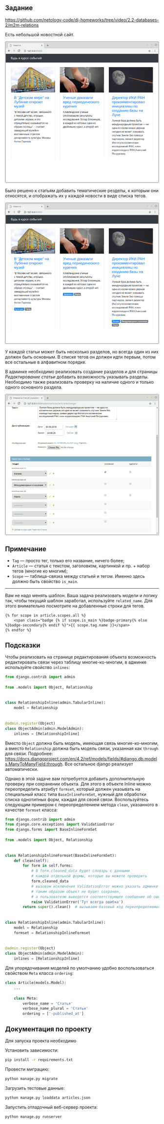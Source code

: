 ## Задание

https://github.com/netology-code/dj-homeworks/tree/video/2.2-databases-2/m2m-relations

Есть небольшой новостной сайт.

![Начальное состояние](./res/base.png)

Было решено к статьям добавить тематические резделы, к которым они относятся, и отображать их у каждой новости в виде списка тегов.

![Вывод тегов разделов](./res/with_tags.png)

У каждой статьи может быть несколько разделов, но всегда один из них должен быть основным.
В списке тегов он должен идти первым, потом все остальные в алфавитном порядке.

В админке необходимо реализовать создание разделов и для страницы _Редактирование статьи_ добавить возможность указывать разделы.
Необходимо также реализовать проверку на наличие одного и только одного основного раздела.

![Админка](./res/admin.gif)

## Примечание

* `Tag` — просто тег, только его название, ничего более;
* `Article` — статья с текстом, заголовком, картинкой и пр. + набор тегов (многие ко многим);
* `Scope` — таблица-связка между статьей и тегом. Именно здесь должно быть свойство `is_main`.

---

Вам не надо менять шаблон. Ваша задача реализовать модели и логику так, чтобы текущий шаблон заработал, используйте `related_name`. Для этого внимательно посмотрите на добавленные строки для тегов.

```django
{% for scope in article.scopes.all %}
    <span class="badge {% if scope.is_main %}badge-primary{% else %}badge-secondary{% endif %}">{{ scope.tag.name }}</span>
{% endfor %}
```

## Подсказки

Чтобы реализовать на странице редактирования объекта возможность редактировать связи через таблицу многие-ко-многим, в админке используйте свойство `inlines`:

```python
from django.contrib import admin

from .models import Object, Relationship


class RelationshipInline(admin.TabularInline):
    model = Relationship


@admin.register(Object)
class ObjectAdmin(admin.ModelAdmin):
    inlines = [RelationshipInline]
```

Вместо `Object` должна быть модель, имеющая связь многие-ко-многим, а вместо `Relationship` должна быть модель связи, указанная как `through` для связи. Подробнее: https://docs.djangoproject.com/en/4.2/ref/models/fields/#django.db.models.ManyToManyField.through.
Все остальное django реализует автоматически.

Однако в этой задаче вам потребуется добавить дополнительную проверку при сохранении объекта.
Для этого в объекте Inline можно переопределить атрибут `formset`, который должен указывать на специальный класс типа `BaseInlineFormSet`, нужный для обработки списка однотипных форм, каждая для своей связи. Воспользуйтесь следующим примером с переопределением метода `clean`, указанного в качестве `formset` класса:

```python
from django.contrib import admin
from django.core.exceptions import ValidationError
from django.forms import BaseInlineFormSet

from .models import Object, Relationship


class RelationshipInlineFormset(BaseInlineFormSet):
    def clean(self):
        for form in self.forms:
            # В form.cleaned_data будет словарь с данными
            # каждой отдельной формы, которые вы можете проверить
            form.cleaned_data
            # вызовом исключения ValidationError можно указать админке о наличие ошибки
            # таким образом объект не будет сохранен,
            # а пользователю выведется соответствующее сообщение об ошибке
            raise ValidationError('Тут всегда ошибка')
        return super().clean()  # вызываем базовый код переопределяемого метода


class RelationshipInline(admin.TabularInline):
    model = Relationship
    formset = RelationshipInlineFormset


@admin.register(Object)
class ObjectAdmin(admin.ModelAdmin):
    inlines = [RelationshipInline]
```

Для упорядочивания моделей по умолчанию удобно воспользоваться свойством `Meta` класса `ordering`:

```python
class Article(models.Model):
    ...

    class Meta:
        verbose_name = 'Статья'
        verbose_name_plural = 'Статьи'
        ordering = ['-published_at']
```

## Документация по проекту

Для запуска проекта необходимо

Установить зависимости:

```bash
pip install -r requirements.txt
```

Провести миграцию:

```bash
python manage.py migrate
```

Загрузить тестовые данные:

```bash
python manage.py loaddata articles.json
```

Запустить отладочный веб-сервер проекта:

```bash
python manage.py runserver
```
